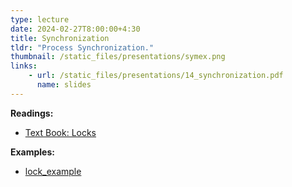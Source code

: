 ```yaml
---
type: lecture
date: 2024-02-27T8:00:00+4:30
title: Synchronization
tldr: "Process Synchronization."
thumbnail: /static_files/presentations/symex.png
links:
    - url: /static_files/presentations/14_synchronization.pdf
      name: slides
---
```

**Readings:**
- [Text Book: Locks](https://pages.cs.wisc.edu/~remzi/OSTEP/threads-locks.pdf)

**Examples:**
- [lock_example](https://github.com/purs3lab/ee469_examples/tree/master/lock_example)